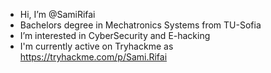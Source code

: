 - Hi, I’m @SamiRifai
- Bachelors degree in Mechatronics Systems from TU-Sofia  
- I’m interested in CyberSecurity and E-hacking
- I'm currently active on Tryhackme as https://tryhackme.com/p/Sami.Rifai
